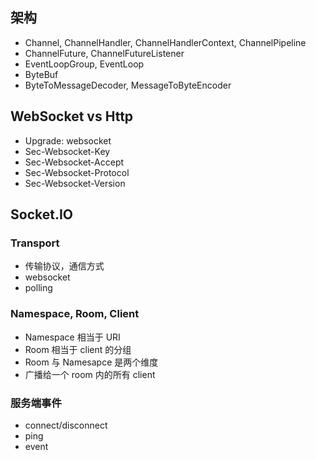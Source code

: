 
## 架构
* Channel, ChannelHandler, ChannelHandlerContext, ChannelPipeline
* ChannelFuture, ChannelFutureListener
* EventLoopGroup, EventLoop
* ByteBuf
* ByteToMessageDecoder, MessageToByteEncoder

## WebSocket vs Http
* Upgrade: websocket
* Sec-Websocket-Key
* Sec-Websocket-Accept
* Sec-Websocket-Protocol
* Sec-Websocket-Version

## Socket.IO

### Transport
* 传输协议，通信方式
* websocket
* polling

### Namespace, Room, Client
* Namespace 相当于 URI
* Room 相当于 client 的分组
* Room 与 Namesapce 是两个维度
* 广播给一个 room 内的所有 client

### 服务端事件
* connect/disconnect
* ping
* event





